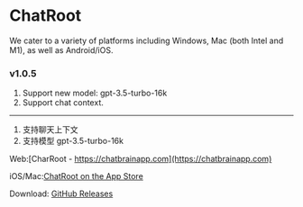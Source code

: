 # ChatRoot
We cater to a variety of platforms including Windows, Mac (both Intel and M1), as well as Android/iOS.

### v1.0.5
1. Support new model: gpt-3.5-turbo-16k
2. Support chat context.
----
1. 支持聊天上下文
2. 支持模型 gpt-3.5-turbo-16k


Web:[CharRoot - https://chatbrainapp.com](https://chatbrainapp.com)

iOS/Mac:[ChatRoot on the App Store](https://apps.apple.com/cn/app/chatroot/id6446442716)

Download: [GitHub Releases ](https://github.com/captain-miao/ChatRootDoc/releases)

